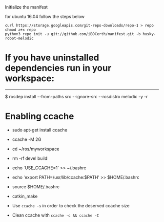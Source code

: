 
Initialize the manifest

for ubuntu 16.04  follow the steps below

    curl https://storage.googleapis.com/git-repo-downloads/repo-1 > repo
    chmod a+x repo
    python3 repo init -u git://github.com/iBOCerth/manifest.git -b husky-robot-melodic
  

# If you have uninstalled dependencies run in your workspace:
---------------
$ rosdep install --from-paths src --ignore-src --rosdistro melodic -y -r


# Enabling ccache 
* sudo apt-get install ccache
* ccache -M 2G
* cd ~/ros/myworkspace
* rm -rf devel build
* echo 'USE_CCACHE=1` >> ~/.bashrc
* echo 'export PATH=/usr/lib/ccache:$PATH' >> $HOME/.bashrc
* source $HOME/.bashrc
* catkin_make
* Use `ccache -s` in order to check the deserved ccache size

* Clean ccache with `ccache -c && ccache -C`

